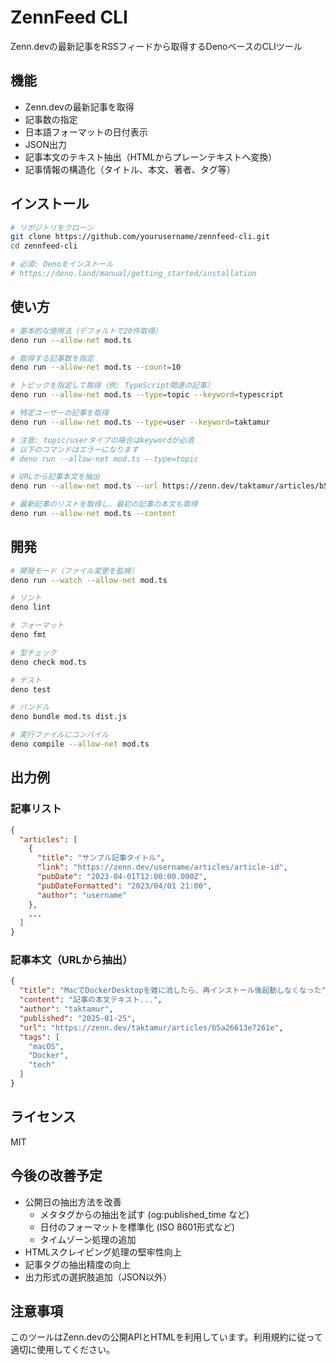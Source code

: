 # ZennFeed CLI

Zenn.devの最新記事をRSSフィードから取得するDenoベースのCLIツール

## 機能

- Zenn.devの最新記事を取得
- 記事数の指定
- 日本語フォーマットの日付表示
- JSON出力
- 記事本文のテキスト抽出（HTMLからプレーンテキストへ変換）
- 記事情報の構造化（タイトル、本文、著者、タグ等）

## インストール

```bash
# リポジトリをクローン
git clone https://github.com/yourusername/zennfeed-cli.git
cd zennfeed-cli

# 必須: Denoをインストール
# https://deno.land/manual/getting_started/installation
```

## 使い方

```bash
# 基本的な使用法（デフォルトで20件取得）
deno run --allow-net mod.ts

# 取得する記事数を指定
deno run --allow-net mod.ts --count=10

# トピックを指定して取得（例: TypeScript関連の記事）
deno run --allow-net mod.ts --type=topic --keyword=typescript

# 特定ユーザーの記事を取得
deno run --allow-net mod.ts --type=user --keyword=taktamur

# 注意: topic/userタイプの場合はkeywordが必須
# 以下のコマンドはエラーになります
# deno run --allow-net mod.ts --type=topic

# URLから記事本文を抽出
deno run --allow-net mod.ts --url https://zenn.dev/taktamur/articles/b5a26613e7261e

# 最新記事のリストを取得し、最初の記事の本文も取得
deno run --allow-net mod.ts --content
```

## 開発

```bash
# 開発モード（ファイル変更を監視）
deno run --watch --allow-net mod.ts

# リント
deno lint

# フォーマット
deno fmt

# 型チェック
deno check mod.ts

# テスト
deno test

# バンドル
deno bundle mod.ts dist.js

# 実行ファイルにコンパイル
deno compile --allow-net mod.ts
```

## 出力例

### 記事リスト

```json
{
  "articles": [
    {
      "title": "サンプル記事タイトル",
      "link": "https://zenn.dev/username/articles/article-id",
      "pubDate": "2023-04-01T12:00:00.000Z",
      "pubDateFormatted": "2023/04/01 21:00",
      "author": "username"
    },
    ...
  ]
}
```

### 記事本文（URLから抽出）

```json
{
  "title": "MacでDockerDesktopを雑に消したら、再インストール後起動しなくなった",
  "content": "記事の本文テキスト...",
  "author": "taktamur",
  "published": "2025-01-25",
  "url": "https://zenn.dev/taktamur/articles/b5a26613e7261e",
  "tags": [
    "macOS",
    "Docker",
    "tech"
  ]
}
```

## ライセンス

MIT

## 今後の改善予定

- 公開日の抽出方法を改善
  - メタタグからの抽出を試す (og:published_time など)
  - 日付のフォーマットを標準化 (ISO 8601形式など)
  - タイムゾーン処理の追加
- HTMLスクレイピング処理の堅牢性向上
- 記事タグの抽出精度の向上
- 出力形式の選択肢追加（JSON以外）

## 注意事項

このツールはZenn.devの公開APIとHTMLを利用しています。利用規約に従って適切に使用してください。
